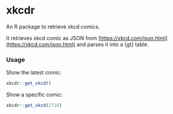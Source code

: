 # xkcdr

An R package to retrieve xkcd comics.

It retrieves xkcd comic as JSON from [https://xkcd.com/json.html](https://xkcd.com/json.html) and parses it into 
a {gt} table.

### Usage

Show the latest comic:

```r
xkcdr::get_xkcd()
```

Show a specific comic:

```r
xkcdr::get_xkcd(2716)
```
